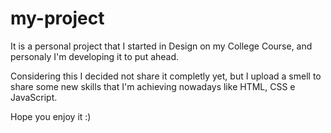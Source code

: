 # my-project

It is a personal project that I started in Design on my College Course, and personaly I'm developing it to put ahead.

Considering this I decided not share it completly yet, but I upload a smell to share some new skills that I'm achieving nowadays like HTML, CSS e JavaScript.

Hope you enjoy it :)
